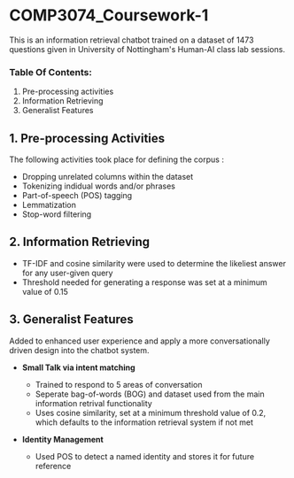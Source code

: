# COMP3074_Coursework-1
This is an information retrieval chatbot trained on a dataset of 1473 questions given in University of Nottingham's Human-AI class lab sessions.

### Table Of Contents:
1. Pre-processing activities
2. Information Retrieving
3. Generalist Features

## 1. Pre-processing Activities
The following activities took place for defining the corpus :
  -  Dropping unrelated columns within the dataset
  -  Tokenizing indidual words and/or phrases
  -  Part-of-speech (POS) tagging
  -  Lemmatization 
  -  Stop-word filtering


## 2. Information Retrieving
- TF-IDF and cosine similarity were used to determine the likeliest answer for any user-given query
- Threshold needed for generating a response was set at a minimum value of 0.15


## 3. Generalist Features
Added to enhanced user experience and apply a more conversationally driven design into the chatbot system.
- **Small Talk via intent matching**
  - Trained to respond to 5 areas of conversation
  - Seperate bag-of-words (BOG) and dataset used from the main information retrival functionality
  - Uses cosine similarity, set at a minimum threshold value of 0.2, which defaults to the information retrieval system if not met

- **Identity Management**
  - Used POS to detect a named identity and stores it for future reference

